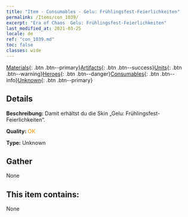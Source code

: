 ```yaml
---
title: "Item - Consumables - Gelu: Frühlingsfest-Feierlichkeiten"
permalink: /Items/con_1039/
excerpt: "Era of Chaos  Gelu: Frühlingsfest-Feierlichkeiten"
last_modified_at: 2021-03-25
locale: de
ref: "con_1039.md"
toc: false
classes: wide
---
```

 [Materials](/de/Items/){: .btn .btn--primary}[Artifacts](/de/Items/Artifacts/){: .btn .btn--success}[Units](/de/Items/Units/){: .btn .btn--warning}[Heroes](/de/Items/Heroes/){: .btn .btn--danger}[Consumables](/de/Items/Consumables/){: .btn .btn--info}[Unknown](/de/Items/Unknown/){: .btn .btn--primary}

## Details
 **Beschreibung:** Damit erhältst du die Skin „Gelu: Frühlingsfest-Feierlichkeiten“.

 **Quality:** <span style="color: #FF8C00">OK</span>

 **Type:** Unknown

## Gather

  None

## This item contains:

  None

